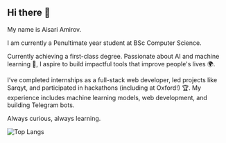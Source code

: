 ## Hi there 👋

My name is Aisari Amirov. 

I am currently a Penultimate year student at BSc Computer Science. 

Currently achieving a first-class degree. Passionate about AI and machine learning 🤖, I aspire to build impactful tools that improve people's lives 🌍.

I’ve completed internships as a full-stack web developer, led projects like Sarqyt, and participated in hackathons (including at Oxford!) 🏆. My experience includes machine learning models, web development, and building Telegram bots.

Always curious, always learning.

![Top Langs](https://github-readme-stats.vercel.app/api/top-langs/?username=AIsari017&size_weight=0.5&count_weight=0.5)

<!--
**AIsari017/AIsari017** is a ✨ _special_ ✨ repository because its `README.md` (this file) appears on your GitHub profile.

Here are some ideas to get you started:

- 🔭 I’m currently working on ...
- 🌱 I’m currently learning ...
- 👯 I’m looking to collaborate on ...
- 🤔 I’m looking for help with ...
- 💬 Ask me about ...
- 📫 How to reach me: ...
- 😄 Pronouns: ...
- ⚡ Fun fact: ...
-->
